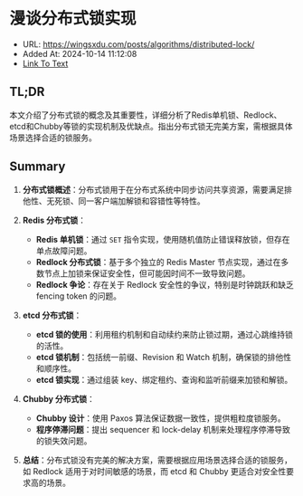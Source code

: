 # 漫谈分布式锁实现
- URL: https://wingsxdu.com/posts/algorithms/distributed-lock/
- Added At: 2024-10-14 11:12:08
- [Link To Text](2024-10-14-漫谈分布式锁实现_raw.md)

## TL;DR
本文介绍了分布式锁的概念及其重要性，详细分析了Redis单机锁、Redlock、etcd和Chubby等锁的实现机制及优缺点。指出分布式锁无完美方案，需根据具体场景选择合适的锁服务。

## Summary
1. **分布式锁概述**：分布式锁用于在分布式系统中同步访问共享资源，需要满足排他性、无死锁、同一客户端加解锁和容错性等特性。

2. **Redis 分布式锁**：
   - **Redis 单机锁**：通过 `SET` 指令实现，使用随机值防止错误释放锁，但存在单点故障问题。
   - **Redlock 分布式锁**：基于多个独立的 Redis Master 节点实现，通过在多数节点上加锁来保证安全性，但可能因时间不一致导致问题。
   - **Redlock 争论**：存在关于 Redlock 安全性的争议，特别是时钟跳跃和缺乏 fencing token 的问题。

3. **etcd 分布式锁**：
   - **etcd 锁的使用**：利用租约机制和自动续约来防止锁过期，通过心跳维持锁的活性。
   - **etcd 锁机制**：包括统一前缀、Revision 和 Watch 机制，确保锁的排他性和顺序性。
   - **etcd 锁实现**：通过组装 key、绑定租约、查询和监听前缀来加锁和解锁。

4. **Chubby 分布式锁**：
   - **Chubby 设计**：使用 Paxos 算法保证数据一致性，提供粗粒度锁服务。
   - **程序停滞问题**：提出 sequencer 和 lock-delay 机制来处理程序停滞导致的锁失效问题。

5. **总结**：分布式锁没有完美的解决方案，需要根据应用场景选择合适的锁服务，如 Redlock 适用于对时间敏感的场景，而 etcd 和 Chubby 更适合对安全性要求高的场景。
